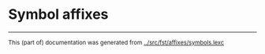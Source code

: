 
# Symbol affixes






* * *
<small>This (part of) documentation was generated from [../src/fst/affixes/symbols.lexc](http://github.com/giellalt/lang-crk/blob/main/../src/fst/affixes/symbols.lexc)</small>